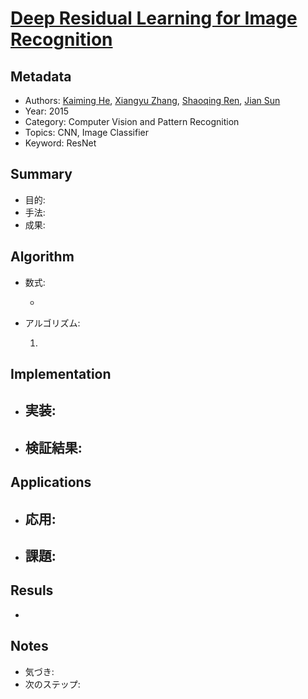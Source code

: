 # [Deep Residual Learning for Image Recognition](https://arxiv.org/abs/1512.03385)

## Metadata

- Authors: [Kaiming He](https://arxiv.org/search/cs?searchtype=author&query=He,+K), [Xiangyu Zhang](https://arxiv.org/search/cs?searchtype=author&query=Zhang,+X), [Shaoqing Ren](https://arxiv.org/search/cs?searchtype=author&query=Ren,+S), [Jian Sun](https://arxiv.org/search/cs?searchtype=author&query=Sun,+J)
- Year: 2015
- Category: Computer Vision and Pattern Recognition
- Topics: CNN, Image Classifier
- Keyword: ResNet

## Summary

- 目的: 
- 手法: 
- 成果: 

## **Algorithm**

- 数式:

  - 

- アルゴリズム:

  1. 

## **Implementation**

- 実装:
  - 
- 検証結果:
  - 

## **Applications**

- 応用:
  - 
- 課題:
  - 

## **Resuls**

- 

## **Notes**

- 気づき:
- 次のステップ: 